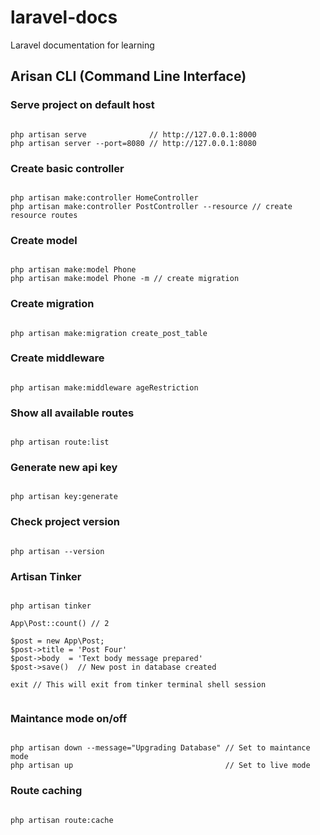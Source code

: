 # laravel-docs
Laravel documentation for learning
  
  
## Arisan CLI (Command Line Interface)  
  
  
  
  
### Serve project on default host  
  
```

php artisan serve              // http://127.0.0.1:8000
php artisan server --port=8080 // http://127.0.0.1:8080

```  
  
  
### Create basic controller  
  
```

php artisan make:controller HomeController
php artisan make:controller PostController --resource // create resource routes

```  
  
  
### Create model  
  
```

php artisan make:model Phone
php artisan make:model Phone -m // create migration

```  


### Create migration  

```

php artisan make:migration create_post_table

```
  
  
### Create middleware  
  
```

php artisan make:middleware ageRestriction

```
  
  
### Show all available routes  
  
```

php artisan route:list

```  
  
  
### Generate new api key  
  
```

php artisan key:generate

```  
  
  
### Check project version  

```

php artisan --version

```  


### Artisan Tinker  

```

php artisan tinker 

App\Post::count() // 2

$post = new App\Post;
$post->title = 'Post Four'
$post->body  = 'Text body message prepared'
$post->save()  // New post in database created

exit // This will exit from tinker terminal shell session


```  


### Maintance mode on/off  

```

php artisan down --message="Upgrading Database" // Set to maintance mode 
php artisan up                                  // Set to live mode

```  
  

### Route caching  

```

php artisan route:cache

```
